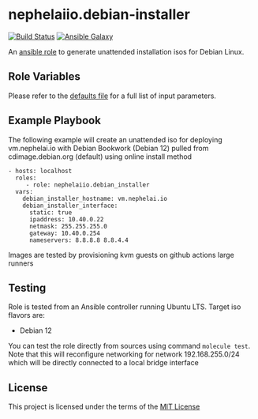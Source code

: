 # nephelaiio.debian-installer

[![Build Status](https://github.com/nephelaiio/ansible-role-debian-installer/workflows/molecule/badge.svg)](https://github.com/nephelaiio/ansible-role-debian-installer/actions)
[![Ansible Galaxy](http://img.shields.io/badge/ansible--galaxy-nephelaiio.debian-installer-blue.svg)](https://galaxy.ansible.com/nephelaiio/debian-installer/)

An [ansible role](https://galaxy.ansible.com/nephelaiio/debian-installer) to generate unattended installation isos for Debian Linux.

## Role Variables

Please refer to the [defaults file](/defaults/main.yml) for a full list of input parameters.

## Example Playbook

The following example will create an unattended iso for deploying vm.nephelai.io with Debian Bookwork (Debian 12) pulled from cdimage.debian.org (default) using online install method

```
- hosts: localhost
  roles:
     - role: nephelaiio.debian_installer
  vars:
    debian_installer_hostname: vm.nephelai.io
    debian_installer_interface:
      static: true
      ipaddress: 10.40.0.22
      netmask: 255.255.255.0
      gateway: 10.40.0.254
      nameservers: 8.8.8.8 8.8.4.4
```

Images are tested by provisioning kvm guests on github actions large runners

## Testing

Role is tested from an Ansible controller running Ubuntu LTS. Target iso flavors are:
  * Debian 12

You can test the role directly from sources using command ` molecule test `. Note that this will reconfigure networking for network 192.168.255.0/24 which will be directly connected to a local bridge interface

## License

This project is licensed under the terms of the [MIT License](/LICENSE)

